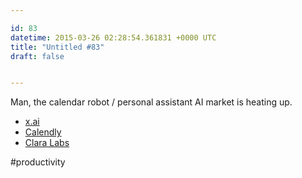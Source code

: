 ```yaml
---

id: 83
datetime: 2015-03-26 02:28:54.361831 +0000 UTC
title: "Untitled #83"
draft: false


---
```


Man, the calendar robot / personal assistant AI market is heating up.

 * [x.ai](https://x.ai/)
 * [Calendly](https://calendly.com/)
 * [Clara Labs](https://claralabs.com/)

#productivity
